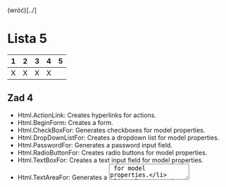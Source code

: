 (wróć)[../]

# Lista 5
| 1 | 2 | 3 | 4 | 5 |
|---|---|---|---|---|
| X | X | X | X |   |

## Zad 4
* Html.ActionLink: Creates hyperlinks for actions.
* Html.BeginForm: Creates a form.
* Html.CheckBoxFor: Generates checkboxes for model properties.
* Html.DropDownListFor: Creates a dropdown list for model properties.
* Html.PasswordFor: Generates a password input field.
* Html.RadioButtonFor: Creates radio buttons for model properties.
* Html.TextBoxFor: Creates a text input field for model properties.
* Html.TextAreaFor: Generates a <textarea> for model properties.
* Html.Raw: Renders raw HTML content without escaping.